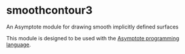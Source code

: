 # smoothcontour3
An Asymptote module for drawing smooth implicitly defined surfaces

This module is designed to be used with the [Asymptote programming 
language](http://asymptote.sourceforge.net).
